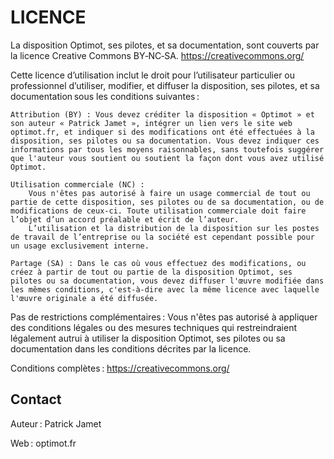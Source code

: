 # LICENCE

La disposition Optimot, ses pilotes, et sa documentation, sont couverts par la licence Creative Commons BY‑NC‑SA.
https://creativecommons.org/

Cette licence d’utilisation inclut le droit pour l’utilisateur particulier ou professionnel d’utiliser, modifier, et diffuser la disposition, ses pilotes, et sa documentation sous les conditions suivantes :

    Attribution (BY) : Vous devez créditer la disposition « Optimot » et son auteur « Patrick Jamet », intégrer un lien vers le site web optimot.fr, et indiquer si des modifications ont été effectuées à la disposition, ses pilotes ou sa documentation. Vous devez indiquer ces informations par tous les moyens raisonnables, sans toutefois suggérer que l'auteur vous soutient ou soutient la façon dont vous avez utilisé Optimot.

    Utilisation commerciale (NC) :
        Vous n'êtes pas autorisé à faire un usage commercial de tout ou partie de cette disposition, ses pilotes ou de sa documentation, ou de modifications de ceux-ci. Toute utilisation commerciale doit faire l’objet d’un accord préalable et écrit de l’auteur.
        L’utilisation et la distribution de la disposition sur les postes de travail de l’entreprise ou la société est cependant possible pour un usage exclusivement interne.

    Partage (SA) : Dans le cas où vous effectuez des modifications, ou créez à partir de tout ou partie de la disposition Optimot, ses pilotes ou sa documentation, vous devez diffuser l'œuvre modifiée dans les mêmes conditions, c'est-à-dire avec la même licence avec laquelle l'œuvre originale a été diffusée.

Pas de restrictions complémentaires : Vous n'êtes pas autorisé à appliquer des conditions légales ou des mesures techniques qui restreindraient légalement autrui à utiliser la disposition Optimot, ses pilotes ou sa documentation dans les conditions décrites par la licence.

Conditions complètes : https://creativecommons.org/

## Contact

Auteur : Patrick Jamet

Web : optimot.fr